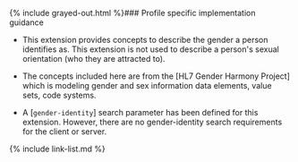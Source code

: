 {% include grayed-out.html %}### Profile specific implementation guidance

- This extension provides concepts to describe the gender a person identifies as. This extension is not used to describe a person's sexual orientation (who they are attracted to).
- The concepts included here are from the [HL7 Gender Harmony Project]  which is modeling gender and sex information data elements, value sets, code systems.

- A<!-- [`race`]--><!--n [`ethnicity`]--> [`gender-identity`] search parameter has been defined for this extension.  However, there are no  <!--race--><!--ethnicity-->gender-identity search requirements for the client or server.

{% include link-list.md %}

</div><!-- grayed-out -->